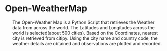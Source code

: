 # Open-WeatherMap
<ol>
   The Open-Weather Map is a Python Script that retrieves the Weather data from across the world.
   The Latitudes and Longitudes across the world is selected(about 500 cities).
   Based on the Coordinates, nearest city is retrieved from citipy. 
   Using the city name and country code, the weather details are obtained and observations are plotted and recorded.
</ol>


